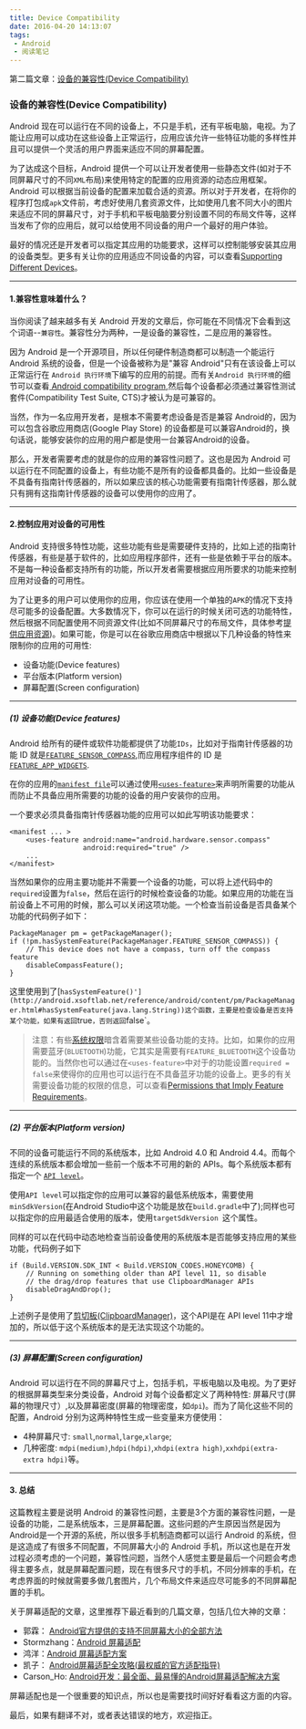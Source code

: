 ```yaml
---
title: Device Compatibility
date: 2016-04-20 14:13:07
tags:
 - Android
 - 阅读笔记
---
```


第二篇文章：[设备的兼容性(Device Compatibility)](http://android.xsoftlab.net/guide/practices/compatibility.html)

### 设备的兼容性(Device Compatibility)
Android 现在可以运行在不同的设备上，不只是手机，还有平板电脑，电视。为了能让应用可以成功在这些设备上正常运行，应用应该允许一些特征功能的多样性并且可以提供一个灵活的用户界面来适应不同的屏幕配置。

为了达成这个目标，Android 提供一个可以让开发者使用一些静态文件(如对于不同屏幕尺寸的不同`XML`布局)来使用特定的配置的应用资源的动态应用框架。Android 可以根据当前设备的配置来加载合适的资源。所以对于开发者，在将你的程序打包成`apk`文件前，考虑好使用几套资源文件，比如使用几套不同大小的图片来适应不同的屏幕尺寸，对于手机和平板电脑要分别设置不同的布局文件等，这样当发布了你的应用后，就可以给使用不同设备的用户一个最好的用户体验。

最好的情况还是开发者可以指定其应用的功能要求，这样可以控制能够安装其应用的设备类型。更多有关让你的应用适应不同设备的内容，可以查看[Supporting Different Devices](http://android.xsoftlab.net/training/basics/supporting-devices/index.html)。

---
#### 1.兼容性意味着什么？
  当你阅读了越来越多有关 Android 开发的文章后，你可能在不同情况下会看到这个词语--`兼容性`。兼容性分为两种，一是设备的兼容性，二是应用的兼容性。
  
  因为 Android 是一个开源项目，所以任何硬件制造商都可以制造一个能运行 Android 系统的设备，但是一个设备被称为是"兼容 Android"只有在该设备上可以正常运行在 `Android 执行环境`下编写的应用的前提。而有关`Android 执行环境`的细节可以查看[ Android compatibility program](http://source.android.com/compatibility/overview.html),然后每个设备都必须通过兼容性测试套件(Compatibility Test Suite, CTS)才被认为是可兼容的。
  
  当然，作为一名应用开发者，是根本不需要考虑设备是否是兼容 Android的，因为可以包含谷歌应用商店(Google Play Store) 的设备都是可以兼容Android的，换句话说，能够安装你的应用的用户都是使用一台兼容Android的设备。
  
  那么，开发者需要考虑的就是你的应用的兼容性问题了。这也是因为 Android 可以运行在不同配置的设备上，有些功能不是所有的设备都具备的。比如一些设备是不具备有指南针传感器的，所以如果应该的核心功能需要有指南针传感器，那么就只有拥有这指南针传感器的设备可以使用你的应用了。

---
#### 2.控制应用对设备的可用性
  Android 支持很多特性功能，这些功能有些是需要硬件支持的，比如上述的指南针传感器，有些是基于软件的，比如应用程序部件，还有一些是依赖于平台的版本。不是每一种设备都支持所有的功能，所以开发者需要根据应用所要求的功能来控制应用对设备的可用性。
  
  为了让更多的用户可以使用你的应用，你应该在使用一个单独的`APK`的情况下支持尽可能多的设备配置。大多数情况下，你可以在运行的时候关闭可选的功能特性，然后根据不同配置使用不同资源文件(比如不同屏幕尺寸的布局文件，具体参考[提供应用资源](http://android.xsoftlab.net/guide/topics/resources/providing-resources.html))。如果可能，你是可以在谷歌应用商店中根据以下几种设备的特性来限制你的应用的可用性:
  
  * 设备功能(Device features)
  * 平台版本(Platform version)
  * 屏幕配置(Screen configuration)

---
##### (1) 设备功能(Device features)
  Android 给所有的硬件或软件功能都提供了功能`IDs`，比如对于指南针传感器的功能 ID 就是[`FEATURE_SENSOR_COMPASS`](http://android.xsoftlab.net/reference/android/content/pm/PackageManager.html#FEATURE_SENSOR_COMPASS),而应用程序组件的 ID 是[`FEATURE_APP_WIDGETS`](http://android.xsoftlab.net/reference/android/content/pm/PackageManager.html#FEATURE_APP_WIDGETS).
  
  在你的应用的[`manifest file`](http://android.xsoftlab.net/guide/topics/manifest/manifest-intro.html)可以通过使用[`<uses-feature>`](http://android.xsoftlab.net/guide/topics/manifest/uses-feature-element.html)来声明所需要的功能从而防止不具备应用所需要的功能的设备的用户安装你的应用。
  
  一个要求必须具备指南针传感器功能的应用可以如此写明该功能要求：
  
```
<manifest ... >
    <uses-feature android:name="android.hardware.sensor.compass"
                  android:required="true" />
    ...
</manifest>
```

  当然如果你的应用主要功能并不需要一个设备的功能，可以将上述代码中的`required`设置为`false`，然后在运行的时候检查设备的功能。如果应用的功能在当前设备上不可用的时候，那么可以关闭这项功能。一个检查当前设备是否具备某个功能的代码例子如下：
  
```
PackageManager pm = getPackageManager();
if (!pm.hasSystemFeature(PackageManager.FEATURE_SENSOR_COMPASS)) {
    // This device does not have a compass, turn off the compass feature
    disableCompassFeature();
}
```
这里使用到了[`hasSystemFeature()'](http://android.xsoftlab.net/reference/android/content/pm/PackageManager.html#hasSystemFeature(java.lang.String))这个函数，主要是检查设备是否支持某个功能，如果有返回`true`，否则返回`false`。

> 注意：有些[系统权限](http://android.xsoftlab.net/guide/topics/security/permissions.html)暗含着需要某些设备功能的支持。比如，如果你的应用需要蓝牙(`BLUETOOTH`)功能，它其实是需要有`FEATURE_BLUETOOTH`这个设备功能的。当然你也可以通过在`<uses-feature>`中对于的功能设置`required = false`来使得你的应用也可以运行在不具备蓝牙功能的设备上。更多的有关需要设备功能的权限的信息，可以查看[Permissions that Imply Feature Requirements](http://android.xsoftlab.net/guide/topics/manifest/uses-feature-element.html#permissions)。

---
##### (2) 平台版本(Platform version)
  不同的设备可能运行不同的系统版本，比如 Android 4.0 和 Android 4.4。而每个连续的系统版本都会增加一些前一个版本不可用的新的 APIs。每个系统版本都有指定一个 [`API level`](http://android.xsoftlab.net/guide/topics/manifest/uses-sdk-element.html#ApiLevels)。
  
  使用`API level`可以指定你的应用可以兼容的最低系统版本，需要使用`minSdkVersion`(在Android Studio中这个功能是放在`build.gradle`中了);同样也可以指定你的应用最适合使用的版本，使用`targetSdkVersion `这个属性。
  
  同样的可以在代码中动态地检查当前设备使用的系统版本是否能够支持应用的某些功能，代码例子如下
  
```
if (Build.VERSION.SDK_INT < Build.VERSION_CODES.HONEYCOMB) {
    // Running on something older than API level 11, so disable
    // the drag/drop features that use ClipboardManager APIs
    disableDragAndDrop();
}
```
上述例子是使用了[剪切板(ClipboardManager)](http://android.xsoftlab.net/reference/android/content/ClipboardManager.html)，这个API是在 API level 11中才增加的，所以低于这个系统版本的是无法实现这个功能的。

---
##### (3) 屏幕配置(Screen configuration)
  Android 可以运行在不同的屏幕尺寸上，包括手机，平板电脑以及电视。为了更好的根据屏幕类型来分类设备，Android 对每个设备都定义了两种特性: 屏幕尺寸(屏幕的物理尺寸）,以及屏幕密度(屏幕的物理密度，如`dpi`)。而为了简化这些不同的配置，Android 分别为这两种特性生成一些变量来方便使用：
  * 4种屏幕尺寸: `small`,`normal`,`large`,`xlarge`;
  * 几种密度: `mdpi(medium)`,`hdpi(hdpi)`,`xhdpi(extra high)`,`xxhdpi(extra-extra hdpi)`等。

  

---
#### 3. 总结
  这篇教程主要是说明 Android 的兼容性问题，主要是3个方面的兼容性问题，一是设备的功能，二是系统版本，三是屏幕配置。这些问题的产生原因当然是因为Android是一个开源的系统，所以很多手机制造商都可以运行 Android 的系统，但是这造成了有很多不同配置，不同屏幕大小的 Android 手机，所以这也是在开发过程必须考虑的一个问题，兼容性问题，当然个人感觉主要是最后一个问题会考虑得主要多点，就是屏幕配置问题，现在有很多尺寸的手机，不同分辨率的手机，在考虑界面的时候就需要多做几套图片，几个布局文件来适应尽可能多的不同屏幕配置的手机。
  
  关于屏幕适配的文章，这里推荐下最近看到的几篇文章，包括几位大神的文章：
  * 郭霖： [Android官方提供的支持不同屏幕大小的全部方法](http://blog.csdn.net/guolin_blog/article/details/8830286)
  * Stormzhang：[Android 屏幕适配](http://stormzhang.com/android/2014/05/16/android-screen-adaptation/)
  * 鸿洋：[Android 屏幕适配方案](http://blog.csdn.net/lmj623565791/article/details/45460089)
  * 凯子： [Android屏幕适配全攻略(最权威的官方适配指导)](http://blog.csdn.net/zhaokaiqiang1992/article/details/45419023)
  * Carson_Ho: [Android开发：最全面、最易懂的Android屏幕适配解决方案](http://www.jianshu.com/p/ec5a1a30694b)

  屏幕适配也是一个很重要的知识点，所以也是需要找时间好好看看这方面的内容。
  
  最后，如果有翻译不对，或者表达错误的地方，欢迎指正。

